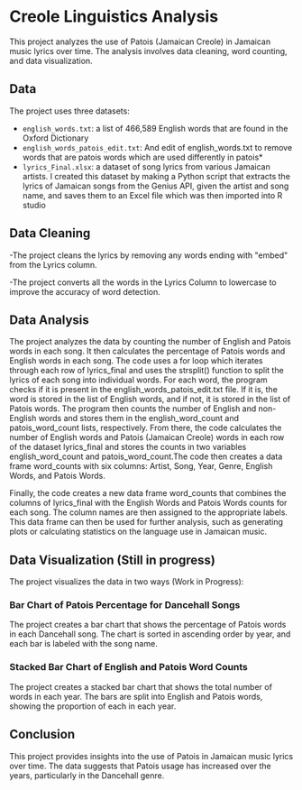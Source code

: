 # Creole Linguistics Analysis

This project analyzes the use of Patois (Jamaican Creole) in Jamaican music lyrics over time. The analysis involves data cleaning, word counting, and data visualization.

## Data

The project uses three datasets:

- `english_words.txt`: a list of 466,589 English words that are found in the Oxford Dictionary 
- `english_words_patois_edit.txt`: And edit of english_words.txt to remove words that are patois words which are used differently in patois*
- `lyrics_Final.xlsx`: a dataset of song lyrics from various Jamaican artists. I created this dataset by making a Python script that extracts the lyrics of Jamaican songs from the Genius API, given the artist                          and song name, and saves them to an Excel file which was then imported into R studio 

## Data Cleaning

-The project cleans the lyrics by removing any words ending with "embed" from the Lyrics column. 

-The project converts all the words in the Lyrics Column to lowercase to improve the accuracy of word detection.

## Data Analysis

The project analyzes the data by counting the number of English and Patois words in each song. It then calculates the percentage of Patois words and English words in each song.
The code uses a for loop which iterates through each row of lyrics_final and uses the strsplit() function to split the lyrics of each song into individual words. For each word, the program checks if it is present in the english_words_patois_edit.txt file. If it is, the word is stored in the list of English words, and if not, it is stored in the list of Patois words. The program then counts the number of English and non-English words and stores them in the english_word_count and patois_word_count lists, respectively. 
From there, the code calculates the number of English words and Patois (Jamaican Creole) words in each row of the dataset lyrics_final and stores the counts in two variables english_word_count and patois_word_count.The code then creates a data frame word_counts with six columns: Artist, Song, Year, Genre, English Words, and Patois Words.  

Finally, the code creates a new data frame word_counts that combines the columns of lyrics_final with the English Words and Patois Words counts for each song. The column names are then assigned to the appropriate labels. This data frame can then be used for further analysis, such as generating plots or calculating statistics on the language use in Jamaican music.

## Data Visualization (Still in progress) 

The project visualizes the data in two ways (Work in Progress):

### Bar Chart of Patois Percentage for Dancehall Songs

The project creates a bar chart that shows the percentage of Patois words in each Dancehall song. The chart is sorted in ascending order by year, and each bar is labeled with the song name.

### Stacked Bar Chart of English and Patois Word Counts

The project creates a stacked bar chart that shows the total number of words in each year. The bars are split into English and Patois words, showing the proportion of each in each year.

## Conclusion

This project provides insights into the use of Patois in Jamaican music lyrics over time. The data suggests that Patois usage has increased over the years, particularly in the Dancehall genre.
